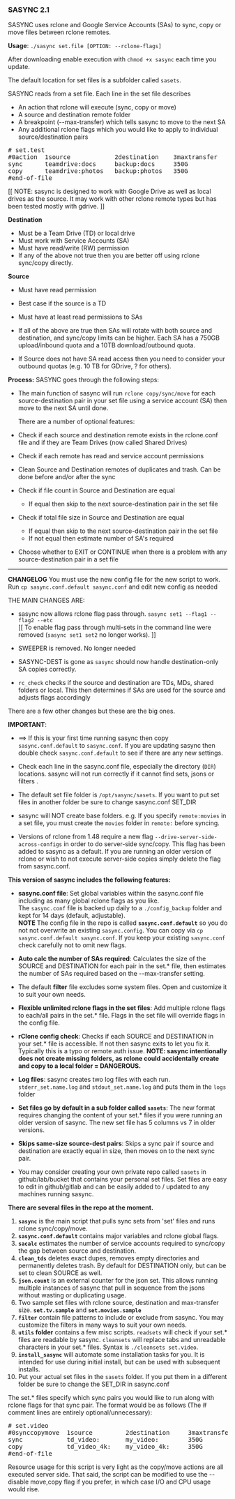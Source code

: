 
### SASYNC 2.1
SASYNC uses rclone and Google Service Accounts (SAs) to sync, copy or move files between rclone remotes.

**Usage**:  `./sasync set.file [OPTION: --rclone-flags]`  

After downloading enable execution with `chmod +x sasync` each time you update.  

The default location for set files is a subfolder called `sasets`.

SASYNC reads from a set file. Each line in the set file describes 
- An action that rclone will execute (sync, copy or move)
- A source and destination remote folder
- A breakpoint (--max-transfer) which tells sasync to move to the next SA
- Any additional rclone flags which you would like to apply to individual source/destination pairs

<pre>
# set.test
#0action  1source            2destination    3maxtransfer   4rcloneflags
sync      teamdrive:docs     backup:docs     350G
copy      teamdrive:photos   backup:photos   350G           --transfers=8
#end-of-file
</pre>

[[ NOTE: sasync is designed to work with Google Drive as well as local drives as the source. It may work with other rclone remote types but has been tested mostly with gdrive. ]]

**Destination** 
- Must be a Team Drive (TD) or local drive
- Must work with Service Accounts (SA) 
- Must have read/write (RW) permission
- If any of the above not true then you are better off using rclone sync/copy directly.

**Source** 
- Must have read permission
- Best case if the source is a TD
- Must have at least read permissions to SAs


- If all of the above are true then SAs will rotate with both source and destination, and sync/copy limits can be higher. Each SA has a 750GB upload/inbound quota and a 10TB download/outbound quota.
- If Source does not have SA read access then you need to consider your outbound quotas (e.g. 10 TB for GDrive, ? for others).

**Process:**  SASYNC goes through the following steps:
- The main function of sasync will run `rclone copy/sync/move` for each source-destination pair in your set file using a service account (SA) then move to the next SA until done.

  There are a number of optional features:

-  Check if each source and destination remote exists in the rclone.conf file and if they are Team Drives (now called Shared Drives)
- Check if each remote has read and service account permissions
- Clean Source and Destination remotes of duplicates and trash. Can be done before and/or after the sync
- Check if file count in Source and Destination are equal
  - If equal then skip to the next source-destination pair in the set file

- Check if total file size in Source and Destination are equal
  - If equal then skip to the next source-destination pair in the set file
  - If not equal then estimate number of SA's required
- Choose whether to EXIT or CONTINUE when there is a problem with any source-destination pair in a set file


---
**CHANGELOG**
You must use the new config file for the new script to work. Run `cp sasync.conf.default sasync.conf` and edit new config as needed    

THE MAIN CHANGES ARE:    
- sasync now allows rclone flag pass through. `sasync set1 --flag1 --flag2 --etc`  
   [[ To enable flag pass through multi-sets in the command line were removed (`sasync set1 set2` no longer works). ]]    
    
- SWEEPER is removed. No longer needed   

- SASYNC-DEST is gone as `sasync` should now handle destination-only SA copies correctly.     

- `rc_check` checks if the source and destination are TDs, MDs, shared folders or local. This then determines if SAs are used for the source and adjusts flags accordingly    

There are a few other changes but these are the big ones.    


**IMPORTANT**:   

- ==>  If this is your first time running sasync then copy `sasync.conf.default` to `sasync.conf`. If you are updating sasync then double check `sasync.conf.default` to see if there are any new settings.   

- Check each line in the sasync.conf file, especially the directory (`DIR`) locations. sasync will not run correctly if it cannot find sets, jsons or filters .    

- The default set file folder is `/opt/sasync/sasets`. If you want to put set files in another folder be sure to change sasync.conf SET_DIR    

- sasync will NOT create base folders. e.g. If you specify `remote:movies` in a set file, you must create the `movies` folder in `remote:` before syncing.    

- Versions of rclone from 1.48 require a new flag `--drive-server-side-across-configs` in order to do server-side sync/copy. This flag has been added to sasync as a default. If you are running an older version of rclone or wish to not execute server-side copies simply delete the flag from sasync.conf.  

**This version of sasync includes the following features:**

*  **sasync.conf file**:  Set global variables within the sasync.conf file including as many global rclone flags as you like.   
The `sasync.conf` file is backed up daily to a `./config_backup` folder and kept for 14 days (default, adjustable).    
**NOTE** The config file in the repo is called **`sasync.conf.default`** so you do not not overwrite an existing `sasync.config`.
You can copy via `cp sasync.conf.default sasync.conf`. If you keep your existing `sasync.conf` check carefully not to omit new flags.     

*  **Auto calc the number of SAs required**:  Calculates the size of the SOURCE and DESTINATION for each pair in the set.* file, then estimates the number 
of SAs required based on the --max-transfer setting. 

*  The default **filter** file excludes some system files. Open and customize it to suit your own needs.

*  **Flexible unlimited rclone flags in the set files**:  Add multiple rclone flags to each/all pairs in the set.* file. Flags in the set file will override
flags in the config file.

*  **rClone config check**:  Checks if each SOURCE and DESTINATION in your set.* file is accessible. If not then sasync exits to let you fix it.
Typically this is a typo or remote auth issue. 
**NOTE: sasync intentionally does not create missing folders, as rclone could accidentally create and copy to a local folder = DANGEROUS.**

*  **Log files**:  sasync creates two log files with each run. `stderr_set.name.log` and `stdout_set.name.log` and puts them in the `logs` folder

*  **Set files go by default in a sub folder called `sasets`**:  The new format requires changing the content of your set.* files if you were
running an older version of sasync.  The new set file has 5 columns vs 7 in older versions.

*  **Skips same-size source-dest pairs**:  Skips a sync pair if source and destination are exactly equal in size, then moves on to the next sync pair.

*  You may consider creating your own private repo called `sasets` in github/lab/bucket that contains your personal set files. 
Set files are easy to edit in github/gitlab and can be easily added to / updated to any machines running sasync.

**There are several files in the repo at the moment.**
1. **`sasync`** is the main script that pulls sync sets from 'set' files and runs rclone sync/copy/move.
2. **`sasync.conf.default`** contains major variables and rclone global flags.
3. **`sacalc`** estimates the number of service accounts required to sync/copy the gap between source and destination.
4. **`clean_tds`** deletes exact dupes, removes empty directories and permanently deletes trash. By default for DESTINATION only, 
but can be set to clean SOURCE as well.
5. **`json.count`** is an external counter for the json set. This allows running multiple instances of sasync that pull in 
sequence from the jsons without wasting or duplicating usage.
6. Two sample set files with rclone source, destination and max-transfer size. **`set.tv.sample`** and **`set.movies.sample`**
7. **`filter`** contain file patterns to include or exclude from sasync. You may customize the filters in many ways to suit your own needs.
8. **`utils` folder** contains a few misc scripts. `readsets` will check if your set.* files are readable by sasync. `cleansets` will 
replace tabs and unreadable characters in your set.* files. Syntax is `./cleansets set.video`.
9. **`install_sasync`** will automate some installation tasks for you. It is intended for use during initial install, but can be used with subsequent installs.
10. Put your actual set files in the `sasets` folder. If you put them in a different folder be sure to change the SET_DIR in sasync.conf

The set.* files specify which sync pairs you would like to run along with rclone flags for that sync pair. The format would be as follows (The # comment lines are entirely optional/unnecessary):
<pre>
# set.video
#0synccopymove  1source         2destination     3maxtransfer  4rcloneflags
sync            td_video:       my_video:        350G          --dry-run
copy            td_video_4k:    my_video_4k:     350G          --dry-run --no-traverse
#end-of-file
</pre>

Resource usage for this script is very light as the copy/move actions are all executed server side. That said, the script can be modified to use the
--disable move,copy flag if you prefer, in which case I/O and CPU usage would rise.

